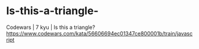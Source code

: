 # Is-this-a-triangle-
Codewars | 7 kyu | Is this a triangle?
https://www.codewars.com/kata/56606694ec01347ce800001b/train/javascript
